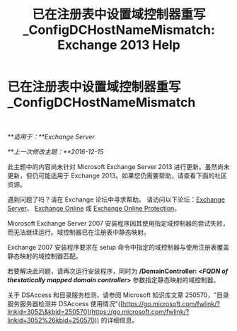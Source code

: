 ﻿---
title: '已在注册表中设置域控制器重写_ConfigDCHostNameMismatch: Exchange 2013 Help'
TOCTitle: 已在注册表中设置域控制器重写_ConfigDCHostNameMismatch
ms:assetid: 3aef5470-d510-4b59-a4b6-36d274a984ae
ms:mtpsurl: https://technet.microsoft.com/zh-cn/library/ms.exch.setupreadiness.configdchostnamemismatch(v=EXCHG.150)
ms:contentKeyID: 50490337
ms.date: 05/21/2018
mtps_version: v=EXCHG.150
ms.translationtype: MT
---

# 已在注册表中设置域控制器重写\_ConfigDCHostNameMismatch

 

_**适用于：**Exchange Server_

_**上一次修改主题：**2016-12-15_

此主题中的内容尚未针对 Microsoft Exchange Server 2013 进行更新。虽然尚未更新，但仍可能适用于 Exchange 2013。如果您仍需要帮助，请查看下面的社区资源。

遇到问题了吗？请在 Exchange 论坛中寻求帮助。 请访问以下论坛：[Exchange Server](https://go.microsoft.com/fwlink/p/?linkid=60612)、 [Exchange Online](https://go.microsoft.com/fwlink/p/?linkid=267542) 或 [Exchange Online Protection](https://go.microsoft.com/fwlink/p/?linkid=285351)。

Microsoft Exchange Server 2007 安装程序因其使用指定域控制器的尝试失败，而无法继续运行。域控制器已在注册表中静态映射。

Exchange 2007 安装程序要求在 setup 命令中指定的域控制器与使用注册表覆盖静态映射的域控制器匹配。

若要解决此问题，请再次运行安装程序，同时为 **/DomainController: \<***FQDN of thestatically mapped domain controller***\>** 参数指定静态映射的域控制器。

关于 DSAccess 和目录服务检测，请参阅 Microsoft 知识库文章 250570，"目录服务服务器检测并 DSAccess 使用情况"([https://go.microsoft.com/fwlink/?linkid=3052\&kbid=250570](https://go.microsoft.com/fwlink/?linkid=3052%26kbid=250570)) 的详细信息。


